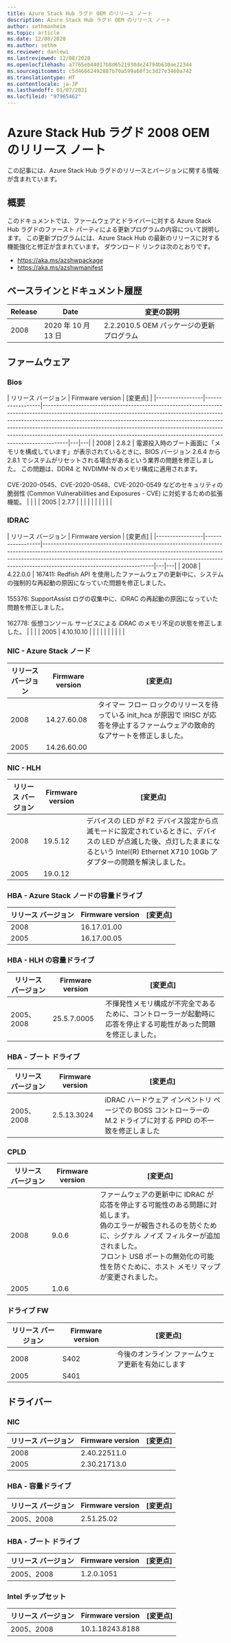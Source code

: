 ```yaml
---
title: Azure Stack Hub ラグド OEM のリリース ノート
description: Azure Stack Hub ラグド OEM のリリース ノート
author: sethmanheim
ms.topic: article
ms.date: 12/08/2020
ms.author: sethm
ms.reviewer: danlewi
ms.lastreviewed: 12/08/2020
ms.openlocfilehash: a7765eb44017b8d6521930de24794b630ae22344
ms.sourcegitcommit: c5d46662492887b70a599a60f3c3d27e3460a742
ms.translationtype: HT
ms.contentlocale: ja-JP
ms.lasthandoff: 01/07/2021
ms.locfileid: "97965462"
---
```

# <a name="azure-stack-hub-ruggedized-2008-oem-release-notes"></a>Azure Stack Hub ラグド 2008 OEM のリリース ノート

この記事には、Azure Stack Hub ラグドのリリースとバージョンに関する情報が含まれています。

## <a name="overview"></a>概要

このドキュメントでは、ファームウェアとドライバーに対する Azure Stack Hub ラグドのファースト パーティによる更新プログラムの内容について説明します。 この更新プログラムには、Azure Stack Hub の最新のリリースに対する機能強化と修正が含まれています。 ダウンロード リンクは次のとおりです。

* https://aka.ms/azshwpackage
* https://aka.ms/azshwmanifest

## <a name="baseline-and-document-history"></a>ベースラインとドキュメント履歴

| Release | Date       | 変更の説明         |
|---------|------------|--------------------------------|
| 2008    | 2020 年 10 月 13 日 | 2.2.2010.5 OEM パッケージの更新プログラム |

## <a name="firmware"></a>ファームウェア

### <a name="bios"></a>Bios

| リリース バージョン | Firmware version | [変更点] |
|-----------------|------------------|---------------------------------------------------------------------------------------------------------------------------------------------------------------------------------------------------------------------------------------------------------------------------------------------------------------------------------------------------------------------------------------------------------------|---|---|
| 2008            | 2.8.2            | 電源投入時のブート画面に「メモリを構成しています」が表示されているときに、BIOS バージョン 2.6.4 から 2.8.1 でシステムがリセットされる場合があるという業界の問題を修正しました。 この問題は、DDR4 と NVDIMM-N のメモリ構成に適用されます。<br><br>CVE-2020-0545、CVE-2020-0548、CVE-2020-0549 などのセキュリティの脆弱性 (Common Vulnerabilities and Exposures - CVE) に対処するための拡張機能。 |   |   |
| 2005            | 2.7.7            |                                                                                                                                                                                                                                                                                                                                                                                                               |   |   |
|                 |                  |                                                                                                                                                                                                                                                                                                                                                                                                               |   |   |

### <a name="idrac"></a>IDRAC

| リリース バージョン | Firmware version | [変更点] |
|-----------------|------------------|----------------------------------------------------------------------------------------------------------------------------------------------------------------------------------------------------------------------------------------------------------------------------------|---|---|
| 2008            | 4.22.0.0         | 167411: Redfish API を使用したファームウェアの更新中に、システムの強制的な再起動の原因になっていた問題を修正しました。<br><br>155376: SupportAssist ログの収集中に、iDRAC の再起動の原因になっていた問題を修正しました。<br><br>162778: 仮想コンソール サービスによる iDRAC のメモリ不足の状態を修正しました。 |   |   |
| 2005            | 4.10.10.10       |                                                                                                                                                                                                                                                                                  |   |   |
|                 |                  |                                                                                                                                                                                                                                                                                  |   |   |

### <a name="nic-azure-stack-nodes"></a>NIC - Azure Stack ノード

| リリース バージョン    | Firmware version    | [変更点]                                                                                                          |
|--------------------|---------------------|------------------------------------------------------------------------------------------------------------------|
|     2008           |     14.27.60.08     | タイマー フロー ロックのリリースを待っている init_hca が原因で IRISC が応答を停止するファームウェアの致命的なアサートを修正しました。 |
|     2005           |     14.26.60.00     |                                                                                                                  |

### <a name="nic-hlh"></a>NIC - HLH

| リリース バージョン    | Firmware version    | [変更点]                                                                                                                                                                   |
|--------------------|---------------------|---------------------------------------------------------------------------------------------------------------------------------------------------------------------------|
|     2008           |     19.5.12         | デバイスの LED が F2 デバイス設定から点滅モードに設定されているときに、デバイスの LED が点滅した後、点灯したままになるという Intel(R) Ethernet X710 10Gb アダプターの問題を解決しました。 |
|     2005           |     19.0.12         |                                                                                                                                                                           |

### <a name="hba-azure-stack-node-capacity-drives"></a>HBA - Azure Stack ノードの容量ドライブ

| リリース バージョン    | Firmware version    | [変更点]    |
|--------------------|---------------------|------------|
|     2008           |     16.17.01.00     |            |
|     2005           |     16.17.00.05     |            |

### <a name="hba-hlh-capacity-drives"></a>HBA - HLH の容量ドライブ

|     リリース バージョン |     Firmware version |     [変更点]                                                                                           |
|---------------------|----------------------|-------------------------------------------------------------------------------------------------------|
| 2005、2008          | 25.5.7.0005          | 不揮発性メモリ構成が不完全であるために、コントローラーが起動時に応答を停止する可能性があった問題を修正しました。 |

### <a name="hba---boot-drives"></a>HBA - ブート ドライブ

| リリース バージョン | Firmware version | [変更点]                                                                                   |
|-----------------|------------------|-------------------------------------------------------------------------------------------|
| 2005、2008      | 2.5.13.3024      | iDRAC ハードウェア インベントリ ページでの BOSS コントローラーの M.2 ドライブに対する PPID の不一致を修正しました |

### <a name="cpld"></a>CPLD

| リリース バージョン | Firmware version | [変更点]                                                                                                                                                                                                |
|-----------------|------------------|--------------------------------------------------------------------------------------------------------------------------------------------------------------------------------------------------------|
|     2008        |     9.0.6        | ファームウェアの更新中に IDRAC が応答を停止する可能性のある問題に対処します。<br> 偽のエラーが報告されるのを防ぐために、シグナル ノイズ フィルターが追加されました。<br> フロント USB ポートの無効化の可能性を防ぐために、ホスト メモリ マップが変更されました。 |
|     2005        |     1.0.6        |                                                                                                                                                                                                        |

### <a name="drive-fw"></a>ドライブ FW

| リリース バージョン | Firmware version | [変更点]                                |
|-----------------|------------------|----------------------------------------|
| 2008            | S402             | 今後のオンライン ファームウェア更新を有効にします |
| 2005            | S401             |                                        |

## <a name="drivers"></a>ドライバー

### <a name="nic"></a>NIC

| リリース バージョン | Firmware version | [変更点]                                |
|-----------------|------------------|----------------------------------------|
| 2008            | 2.40.22511.0    |  |
| 2005            | 2.30.21713.0 |                                        |

### <a name="hba---capacity-drives"></a>HBA - 容量ドライブ

| リリース バージョン | Firmware version | [変更点] |
|-----------------|------------------|---------|
|  2005、2008   |  2.51.25.02  |         |

### <a name="hba---boot-drives"></a>HBA - ブート ドライブ

| リリース バージョン | Firmware version | [変更点] |
|-----------------|------------------|---------|
|  2005、2008   |  1.2.0.1051 |         |

### <a name="intel-chipset"></a>Intel チップセット

| リリース バージョン | Firmware version | [変更点] |
|-----------------|------------------|---------|
|  2005、2008   | 10.1.18243.8188 |         |
